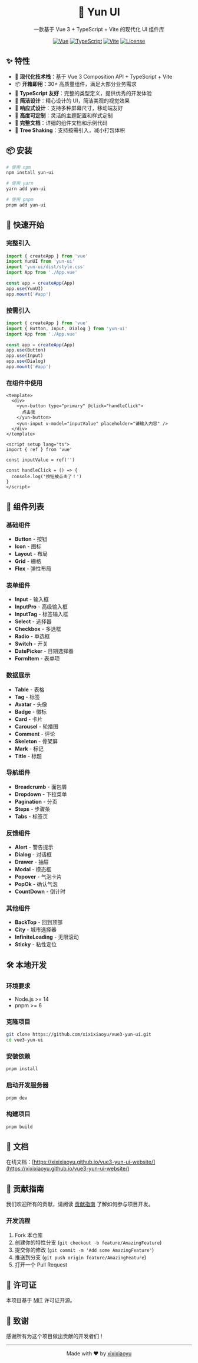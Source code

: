 <div align="center">
  <h1>🎨 Yun UI</h1>
  <p>一款基于 Vue 3 + TypeScript + Vite 的现代化 UI 组件库</p>
  
  [![Vue](https://img.shields.io/badge/Vue-3.2+-4FC08D?style=flat-square&logo=vue.js&logoColor=white)](https://vuejs.org/)
  [![TypeScript](https://img.shields.io/badge/TypeScript-4.0+-3178C6?style=flat-square&logo=typescript&logoColor=white)](https://www.typescriptlang.org/)
  [![Vite](https://img.shields.io/badge/Vite-2.8+-646CFF?style=flat-square&logo=vite&logoColor=white)](https://vitejs.dev/)
  [![License](https://img.shields.io/badge/License-MIT-green?style=flat-square)](./LICENSE)
</div>

## ✨ 特性

- 🚀 **现代化技术栈**：基于 Vue 3 Composition API + TypeScript + Vite
- 📦 **开箱即用**：30+ 高质量组件，满足大部分业务需求
- 🎯 **TypeScript 友好**：完整的类型定义，提供优秀的开发体验
- 🎨 **简洁设计**：精心设计的 UI，简洁美观的视觉效果
- 📱 **响应式设计**：支持多种屏幕尺寸，移动端友好
- 🔧 **高度可定制**：灵活的主题配置和样式定制
- 📖 **完整文档**：详细的组件文档和示例代码
- 🌳 **Tree Shaking**：支持按需引入，减小打包体积

## 📦 安装

```bash
# 使用 npm
npm install yun-ui

# 使用 yarn
yarn add yun-ui

# 使用 pnpm
pnpm add yun-ui
```

## 🚀 快速开始

### 完整引入

```typescript
import { createApp } from 'vue'
import YunUI from 'yun-ui'
import 'yun-ui/dist/style.css'
import App from './App.vue'

const app = createApp(App)
app.use(YunUI)
app.mount('#app')
```

### 按需引入

```typescript
import { createApp } from 'vue'
import { Button, Input, Dialog } from 'yun-ui'
import App from './App.vue'

const app = createApp(App)
app.use(Button)
app.use(Input)
app.use(Dialog)
app.mount('#app')
```

### 在组件中使用

```vue
<template>
  <div>
    <yun-button type="primary" @click="handleClick">
      点击我
    </yun-button>
    <yun-input v-model="inputValue" placeholder="请输入内容" />
  </div>
</template>

<script setup lang="ts">
import { ref } from 'vue'

const inputValue = ref('')

const handleClick = () => {
  console.log('按钮被点击了！')
}
</script>
```

## 🧩 组件列表

### 基础组件
- **Button** - 按钮
- **Icon** - 图标
- **Layout** - 布局
- **Grid** - 栅格
- **Flex** - 弹性布局

### 表单组件
- **Input** - 输入框
- **InputPro** - 高级输入框
- **InputTag** - 标签输入框
- **Select** - 选择器
- **Checkbox** - 多选框
- **Radio** - 单选框
- **Switch** - 开关
- **DatePicker** - 日期选择器
- **FormItem** - 表单项

### 数据展示
- **Table** - 表格
- **Tag** - 标签
- **Avatar** - 头像
- **Badge** - 徽标
- **Card** - 卡片
- **Carousel** - 轮播图
- **Comment** - 评论
- **Skeleton** - 骨架屏
- **Mark** - 标记
- **Title** - 标题

### 导航组件
- **Breadcrumb** - 面包屑
- **Dropdown** - 下拉菜单
- **Pagination** - 分页
- **Steps** - 步骤条
- **Tabs** - 标签页

### 反馈组件
- **Alert** - 警告提示
- **Dialog** - 对话框
- **Drawer** - 抽屉
- **Modal** - 模态框
- **Popover** - 气泡卡片
- **PopOk** - 确认气泡
- **CountDown** - 倒计时

### 其他组件
- **BackTop** - 回到顶部
- **City** - 城市选择器
- **InfiniteLoading** - 无限滚动
- **Sticky** - 粘性定位

## 🛠️ 本地开发

### 环境要求

- Node.js >= 14
- pnpm >= 6

### 克隆项目

```bash
git clone https://github.com/xixixiaoyu/vue3-yun-ui.git
cd vue3-yun-ui
```

### 安装依赖

```bash
pnpm install
```

### 启动开发服务器

```bash
pnpm dev
```

### 构建项目

```bash
pnpm build
```

## 📖 文档

在线文档：[https://xixixiaoyu.github.io/vue3-yun-ui-website/](https://xixixiaoyu.github.io/vue3-yun-ui-website/)

## 🤝 贡献指南

我们欢迎所有的贡献，请阅读 [贡献指南](./CONTRIBUTING.md) 了解如何参与项目开发。

### 开发流程

1. Fork 本仓库
2. 创建你的特性分支 (`git checkout -b feature/AmazingFeature`)
3. 提交你的修改 (`git commit -m 'Add some AmazingFeature'`)
4. 推送到分支 (`git push origin feature/AmazingFeature`)
5. 打开一个 Pull Request

## 📄 许可证

本项目基于 [MIT](./LICENSE) 许可证开源。

## 🙏 致谢

感谢所有为这个项目做出贡献的开发者们！

---

<div align="center">
  Made with ❤️ by <a href="https://github.com/xixixiaoyu">xixixiaoyu</a>
</div>


